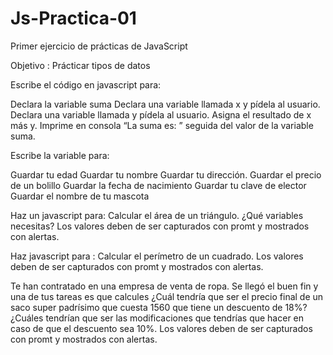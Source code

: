 # Js-Practica-01
Primer ejercicio de prácticas de JavaScript

Objetivo : Prácticar tipos de datos

 
Escribe el código en javascript para:
 
Declara la variable suma
Declara  una variable llamada x y pídela al usuario.
Declara  una variable llamada y  pídela al usuario.
Asigna el resultado de x más y.
Imprime en consola “La suma es: ” seguida del valor de la variable suma.


Escribe la variable para:
 
Guardar tu edad
Guardar tu nombre
Guardar tu dirección.
Guardar el precio de un bolillo
Guardar la fecha de nacimiento
Guardar tu clave de elector
Guardar el nombre de tu mascota
 

Haz un javascript para: Calcular el área de un triángulo. ¿Qué variables necesitas? Los valores deben de ser capturados con promt y mostrados con alertas.
 

Haz javascript para : Calcular el perímetro de un cuadrado. Los valores deben de ser capturados con promt y mostrados con alertas.
 

Te han contratado en una empresa de venta de ropa. Se llegó el buen fin y una de tus tareas es que calcules 
 ¿Cuál tendría que ser el precio final de un saco super padrísimo que cuesta 1560 que tiene un descuento de 18%?
¿Cuáles tendrían que ser las modificaciones que tendrías que hacer en caso de que el descuento sea 10%.
 Los valores deben de ser capturados con promt y mostrados con alertas.
